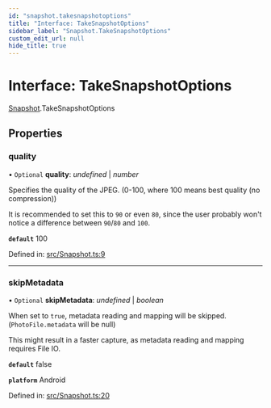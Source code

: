 ```yaml
---
id: "snapshot.takesnapshotoptions"
title: "Interface: TakeSnapshotOptions"
sidebar_label: "Snapshot.TakeSnapshotOptions"
custom_edit_url: null
hide_title: true
---
```


# Interface: TakeSnapshotOptions

[Snapshot](../modules/snapshot.md).TakeSnapshotOptions

## Properties

### quality

• `Optional` **quality**: *undefined* \| *number*

Specifies the quality of the JPEG. (0-100, where 100 means best quality (no compression))

It is recommended to set this to `90` or even `80`, since the user probably won't notice a difference between `90`/`80` and `100`.

**`default`** 100

Defined in: [src/Snapshot.ts:9](https://github.com/cuvent/react-native-vision-camera/blob/9a54ec2/src/Snapshot.ts#L9)

___

### skipMetadata

• `Optional` **skipMetadata**: *undefined* \| *boolean*

When set to `true`, metadata reading and mapping will be skipped. (`PhotoFile.metadata` will be null)

This might result in a faster capture, as metadata reading and mapping requires File IO.

**`default`** false

**`platform`** Android

Defined in: [src/Snapshot.ts:20](https://github.com/cuvent/react-native-vision-camera/blob/9a54ec2/src/Snapshot.ts#L20)
